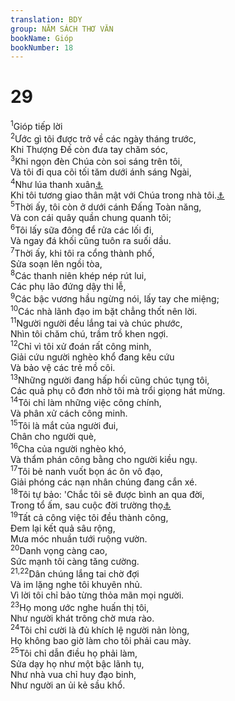 ```yaml
---
translation: BDY
group: NĂM SÁCH THƠ VĂN
bookName: Gióp 
bookNumber: 18
---
```


<div class="title"><h1>29</h1></div>
<span class="verse giop_29_1"><sup>1</sup>Gióp tiếp lời<br/></span>
<span class="verse giop_29_2"><sup>2</sup>Ước gì tôi được trở về các ngày tháng trước,<br/>Khi Thượng Đế còn đưa tay chăm sóc,<br/></span>
<span class="verse giop_29_3"><sup>3</sup>Khi ngọn đèn Chúa còn soi sáng trên tôi,<br/>Và tôi đi qua cõi tối tăm dưới ánh sáng Ngài,<br/></span>
<span class="verse giop_29_4"><sup>4</sup>Như lúa thanh xuân<a href="#" data-toggle="tooltip" data-placement="bottom" title="Ctd trong ngày gặt hái">⚓</a><br/>Khi tôi tương giao thân mật với Chúa trong nhà tôi.<a href="#" data-toggle="tooltip" data-placement="bottom" title="Nt trại">⚓</a><br/></span>
<span class="verse giop_29_5"><sup>5</sup>Thời ấy, tôi còn ở dưới cánh Đấng Toàn năng,<br/>Và con cái quây quần chung quanh tôi;<br/></span>
<span class="verse giop_29_6"><sup>6</sup>Tôi lấy sữa đông để rửa các lối đi,<br/>Và ngay đá khối cũng tuôn ra suối dầu.<br/></span>
<span class="verse giop_29_7"><sup>7</sup>Thời ấy, khi tôi ra cổng thành phố,<br/>Sửa soạn lên ngồi tòa,<br/></span>
<span class="verse giop_29_8"><sup>8</sup>Các thanh niên khép nép rút lui,<br/>Các phụ lão đứng dậy thi lễ,<br/></span>
<span class="verse giop_29_9"><sup>9</sup>Các bậc vương hầu ngừng nói, lấy tay che miệng;<br/></span>
<span class="verse giop_29_10"><sup>10</sup>Các nhà lãnh đạo im bặt chẳng thốt nên lời.<br/></span>
<span class="verse giop_29_11"><sup>11</sup>Người người đều lắng tai và chúc phước,<br/>Nhìn tôi chăm chú, trầm trồ khen ngợi.<br/></span>
<span class="verse giop_29_12"><sup>12</sup>Chỉ vì tôi xử đoán rất công minh,<br/>Giải cứu người nghèo khổ đang kêu cứu<br/>Và bảo vệ các trẻ mồ côi.<br/></span>
<span class="verse giop_29_13"><sup>13</sup>Những người đang hấp hối cũng chúc tụng tôi,<br/>Các quả phụ cô đơn nhờ tôi mà trổi giọng hát mừng.<br/></span>
<span class="verse giop_29_14"><sup>14</sup>Tôi chỉ làm những việc công chính,<br/>Và phân xử cách công minh.<br/></span>
<span class="verse giop_29_15"><sup>15</sup>Tôi là mắt của người đui,<br/>Chân cho người què,<br/></span>
<span class="verse giop_29_16"><sup>16</sup>Cha của người nghèo khó,<br/>Và thẩm phán công bằng cho người kiều ngụ.<br/></span>
<span class="verse giop_29_17"><sup>17</sup>Tôi bẻ nanh vuốt bọn ác ôn vô đạo,<br/>Giải phóng các nạn nhân chúng đang cắn xé.<br/></span>
<span class="verse giop_29_18"><sup>18</sup>Tôi tự bảo: &#39;Chắc tôi sẽ được bình an qua đời,<br/>Trong tổ ấm, sau cuộc đời trường thọ<a href="#" data-toggle="tooltip" data-placement="bottom" title="Ctd các ngày của đời tôi sẽ nhiều như">⚓</a><br/></span>
<span class="verse giop_29_19"><sup>19</sup>Tất cả công việc tôi đều thành công,<br/>Đem lại kết quả sâu rộng,<br/>Mưa móc nhuần tưới ruộng vườn.<br/></span>
<span class="verse giop_29_20"><sup>20</sup>Danh vọng càng cao,<br/>Sức mạnh tôi càng tăng cường.<br/></span>
<span class="verse giop_29_21 giop_29_22"><sup>21,22</sup>Dân chúng lắng tai chờ đợi<br/>Và im lặng nghe tôi khuyên nhủ.<br/>Vì lời tôi chỉ bảo từng thỏa mãn mọi người.<br/></span>
<span class="verse giop_29_23"><sup>23</sup>Họ mong ước nghe huấn thị tôi,<br/>Như người khát trông chờ mưa rào.<br/></span>
<span class="verse giop_29_24"><sup>24</sup>Tôi chỉ cười là đủ khích lệ người nản lòng,<br/>Họ không bao giờ làm cho tôi phải cau mày.<br/></span>
<span class="verse giop_29_25"><sup>25</sup>Tôi chỉ dẫn điều họ phải làm,<br/>Sửa dạy họ như một bậc lãnh tụ,<br/>Như nhà vua chỉ huy đạo binh,<br/>Như người an ủi kẻ sầu khổ.</span>
